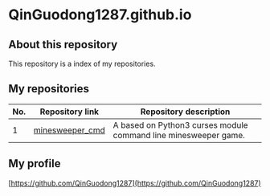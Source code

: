 # QinGuodong1287.github.io

## About this repository
This repository is a index of my repositories.

## My repositories
|No.|Repository link|Repository description|
|---|---------------|----------------------|
|1|[minesweeper_cmd](https://github.com/QinGuodong1287/minesweeper_cmd)|A based on Python3 curses module command line minesweeper game.|

## My profile
[https://github.com/QinGuodong1287](https://github.com/QinGuodong1287)

